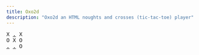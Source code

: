 ```yaml
---
title: Oxo2d 
description: "Oxo2d an HTML noughts and crosses (tic-tac-toe) player"
---
```


<pre class="oxo2d">
X <a href="../2b/">.</a> X
O X O
<a href="../57/">.</a> <a href="../5a/">.</a> O
</pre>
